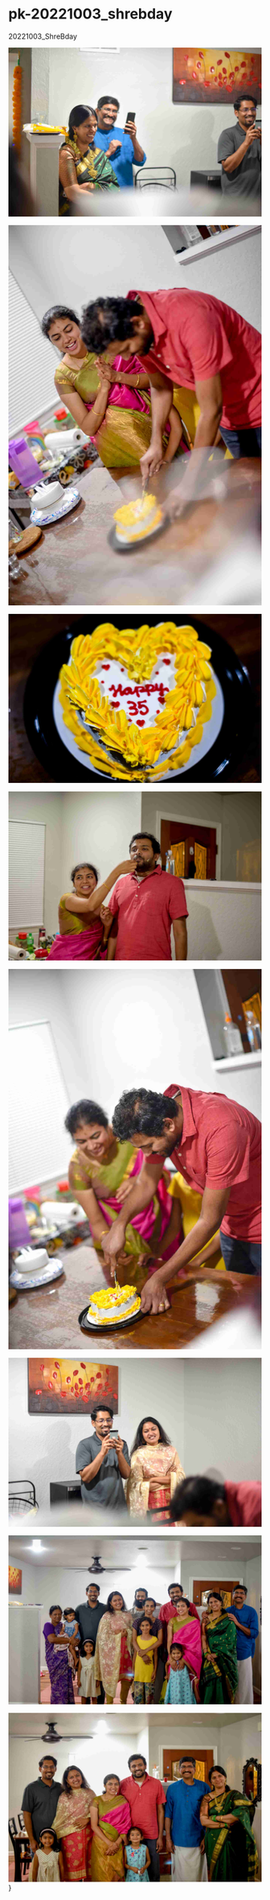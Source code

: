 # pk-20221003_shrebday
20221003_ShreBday

![DSC_0574_M](public/img/DSC_0574_M.jpg)

![DSC_0569_M](public/img/DSC_0569_M.jpg)

![DSC_0566_M](public/img/DSC_0566_M.jpg)

![DSC_0579_M](public/img/DSC_0579_M.jpg)

![DSC_0572_M](public/img/DSC_0572_M.jpg)

![DSC_0573_M](public/img/DSC_0573_M.jpg)

![DSC_0592_M](public/img/DSC_0592_M.jpg)

![DSC_0598_M](public/img/DSC_0598_M.jpg)}